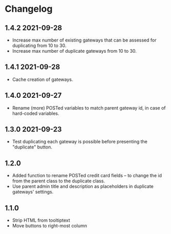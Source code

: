 # Changelog

## 1.4.2 2021-09-28

* Increase max number of existing gateways that can be assessed for duplicating from 10 to 30.
* Increase max number of duplicate gateways from 10 to 30.

## 1.4.1 2021-09-28

* Cache creation of gateways.

## 1.4.0 2021-09-27

* Rename (more) POSTed variables to match parent gateway id, in case of hard-coded variables.

## 1.3.0 2021-09-23

* Test duplicating each gateway is possible before presenting the "duplicate" button.

## 1.2.0

* Added function to rename POSTed credit card fields – to change the id from the parent class to the duplicate class.
* Use parent admin title and description as placeholders in duplicate gateways' settings.

## 1.1.0

* Strip HTML from tooltiptext
* Move buttons to right-most column
